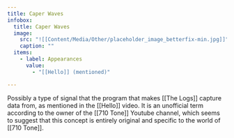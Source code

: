 ```yaml
---
title: Caper Waves
infobox:
  title: Caper Waves
  image:
    src: "![[Content/Media/Other/placeholder_image_betterfix-min.jpg]]"
    caption: ""
  items:
    - label: Appearances
      value:
        - "[[Hello]] (mentioned)"

---
```


Possibly a type of signal that the program that makes [[The Logs]] capture data from, as mentioned in the [[Hello]] video. It is an unofficial term according to the owner of the [[710 Tone]] Youtube channel, which seems to suggest that this concept is entirely original and specific to the world of [[710 Tone]].